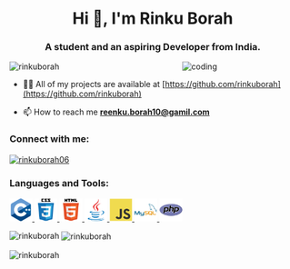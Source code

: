 <h1 align="center">Hi 👋, I'm Rinku Borah</h1>
<h3 align="center">A student and an aspiring Developer from India.</h3>
<img align="right" alt="coding" width="200" src="https://bestanimations.com/Books/reading-book-rainy-day-illustration-animated-gif.gif"

<p align="left"> <img src="https://komarev.com/ghpvc/?username=rinkuborah&label=Profile%20views&color=0e75b6&style=flat" alt="rinkuborah" /> </p>

- 👨‍💻 All of my projects are available at [https://github.com/rinkuborah](https://github.com/rinkuborah)

- 📫 How to reach me **reenku.borah10@gamil.com**

<h3 align="left">Connect with me:</h3>
<p align="left">
<a href="https://linkedin.com/in/rinkuborah06" target="blank"><img align="center" src="https://raw.githubusercontent.com/rahuldkjain/github-profile-readme-generator/master/src/images/icons/Social/linked-in-alt.svg" alt="rinkuborah06" height="30" width="40" /></a>
</p>

<h3 align="left">Languages and Tools:</h3>
<p align="left"> <a href="https://www.w3schools.com/cpp/" target="_blank" rel="noreferrer"> <img src="https://raw.githubusercontent.com/devicons/devicon/master/icons/cplusplus/cplusplus-original.svg" alt="cplusplus" width="40" height="40"/> </a> <a href="https://www.w3schools.com/css/" target="_blank" rel="noreferrer"> <img src="https://raw.githubusercontent.com/devicons/devicon/master/icons/css3/css3-original-wordmark.svg" alt="css3" width="40" height="40"/> </a> <a href="https://www.w3.org/html/" target="_blank" rel="noreferrer"> <img src="https://raw.githubusercontent.com/devicons/devicon/master/icons/html5/html5-original-wordmark.svg" alt="html5" width="40" height="40"/> </a> <a href="https://www.java.com" target="_blank" rel="noreferrer"> <img src="https://raw.githubusercontent.com/devicons/devicon/master/icons/java/java-original.svg" alt="java" width="40" height="40"/> </a> <a href="https://developer.mozilla.org/en-US/docs/Web/JavaScript" target="_blank" rel="noreferrer"> <img src="https://raw.githubusercontent.com/devicons/devicon/master/icons/javascript/javascript-original.svg" alt="javascript" width="40" height="40"/> </a> <a href="https://www.mysql.com/" target="_blank" rel="noreferrer"> <img src="https://raw.githubusercontent.com/devicons/devicon/master/icons/mysql/mysql-original-wordmark.svg" alt="mysql" width="40" height="40"/> </a> <a href="https://www.php.net" target="_blank" rel="noreferrer"> <img src="https://raw.githubusercontent.com/devicons/devicon/master/icons/php/php-original.svg" alt="php" width="40" height="40"/> </a> </p>

<p><img align="left" src="https://github-readme-stats.vercel.app/api/top-langs?username=rinkuborah&show_icons=true&locale=en&layout=compact" alt="rinkuborah" /></p>

<p>&nbsp;<img align="center" src="https://github-readme-stats.vercel.app/api?username=rinkuborah&show_icons=true&locale=en" alt="rinkuborah" /></p>

<p><img align="center" src="https://github-readme-streak-stats.herokuapp.com/?user=rinkuborah&" alt="rinkuborah" /></p>

